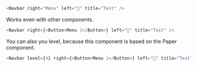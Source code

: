 ```javascript
<Navbar right="Menu" left="🐰" title="Test" />
```
Works even with other components.
```javascript
<Navbar right={<Button>Menu 1</Button>} left="🐰" title="Test" />
```
You can also you level, because this component is based on the Paper component.
```javascript
<Navbar level={4} right={<Button>Menu 1</Button>} left="🐰" title="Test" />
```